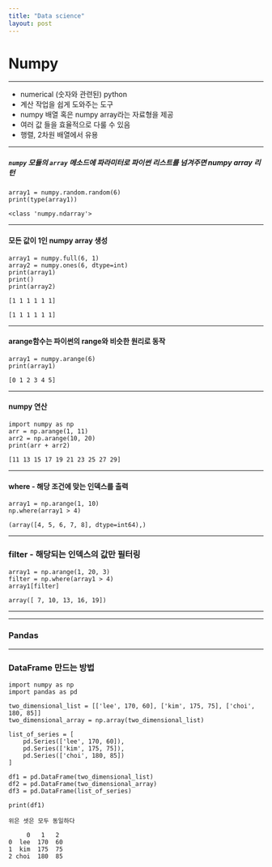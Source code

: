 ```yaml
---
title: "Data science"
layout: post
---
```


# Numpy
---
- numerical (숫자와 관련된)  python
- 계산 작업을 쉽게 도와주는 도구 
- numpy 배열 혹은 numpy array라는 자료형을 제공
- 여러 값 들을 효율적으로 다룰 수 있음
- 행렬, 2차원 배열에서 유용

---

##### `numpy` 모듈의 `array` 메소드에 파라미터로 파이썬 리스트를 넘겨주면 numpy array 리턴
```terminal
array1 = numpy.random.random(6)
print(type(array1))
```
`<class 'numpy.ndarray'>`

---
#### 모든 값이 1인 numpy array 생성
```terminal
array1 = numpy.full(6, 1) 
array2 = numpy.ones(6, dtype=int) 
print(array1) 
print()
print(array2)
```
`[1 1 1 1 1 1]`

`[1 1 1 1 1 1]`

---

#### arange함수는 파이썬의 range와 비슷한 원리로 동작
```terminal
array1 = numpy.arange(6)
print(array1)
```
`[0 1 2 3 4 5]`

---

#### numpy 연산
```terminal
import numpy as np
arr = np.arange(1, 11)
arr2 = np.arange(10, 20)
print(arr + arr2)
```
`[11 13 15 17 19 21 23 25 27 29]`

---

#### where - 해당 조건에 맞는 인덱스를 출력
```terminal
array1 = np.arange(1, 10)
np.where(array1 > 4)
```
`(array([4, 5, 6, 7, 8], dtype=int64),)`

---

### filter - 해당되는 인덱스의 값만 필터링
```terminal
array1 = np.arange(1, 20, 3)
filter = np.where(array1 > 4)
array1[filter]
```
`array([ 7, 10, 13, 16, 19])`

---
---

### Pandas

---

### DataFrame 만드는 방법
```terminal
import numpy as np
import pandas as pd

two_dimensional_list = [['lee', 170, 60], ['kim', 175, 75], ['choi', 180, 85]]
two_dimensional_array = np.array(two_dimensional_list)

list_of_series = [
    pd.Series(['lee', 170, 60]),
    pd.Series(['kim', 175, 75]),
    pd.Series(['choi', 180, 85])
]

df1 = pd.DataFrame(two_dimensional_list)
df2 = pd.DataFrame(two_dimensional_array)
df3 = pd.DataFrame(list_of_series)

print(df1)
```
`위은 셋은 모두 동일하다`
```terminal
     0   1   2
0  lee  170  60
1  kim  175  75
2 choi  180  85
```

